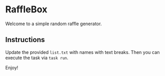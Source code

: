 # RaffleBox

Welcome to a simple random raffle generator.  

## Instructions

Update the provided `list.txt` with names with text breaks. Then you can execute the task via `task run`.

Enjoy!
